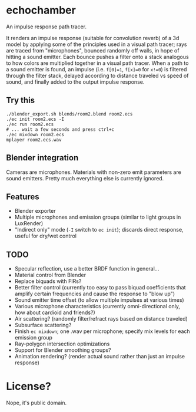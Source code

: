 # echochamber

An impulse response path tracer.

It renders an impulse response (suitable for convolution reverb) of a 3d model by applying some of the principles
used in a visual path tracer; rays are traced from "microphones", bounced randomly off walls, in hope of hitting a
sound emitter. Each bounce pushes a filter onto a stack analogous to how colors are multiplied together in a visual
path tracer. When a path to a sound emitter is found, an impulse (i.e. `f[0]=1`, `f[x]=0` for `x!=0`) is filtered
through the filter stack, delayed according to distance traveled vs speed of sound, and finally added to the output
impulse response.

## Try this
```
./blender_export.sh blends/room2.blend room2.ecs
./ec init room2.ecs -I
./ec run room2.ecs
# ... wait a few seconds and press ctrl+c
./ec mixdown room2.ecs
mplayer room2.ecs.wav
```

## Blender integration

Cameras are microphones. Materials with non-zero emit parameters are sound emitters. Pretty much everything else
is currently ignored.


## Features
- Blender exporter
- Multiple microphones and emission groups (similar to light groups in LuxRender)
- "Indirect only" mode (`-I` switch to `ec init`); discards direct response, useful for dry/wet control

## TODO
 - Specular reflection, use a better BRDF function in general...
 - Material control from Blender
 - Replace biquads with FIRs?
 - Better filter control (currently too easy to pass biquad coefficients that amplify certain frequencies and cause the response to "blow up")
 - Sound emitter time offset (to allow multiple impulses at various times)
 - Various microphone characteristics (currently omni-directional only, how about cardioid and friends?)
 - Air scattering? (randomly filter/refract rays based on distance traveled)
 - Subsurface scattering?
 - Finish `ec mixdown`; one .wav per microphone; specify mix levels for each emission group
 - Ray-polygon intersection optimizations
 - Support for Blender smoothing groups?
 - Animation rendering? (render actual sound rather than just an impulse response)
 
# License?
Nope, it's public domain.
